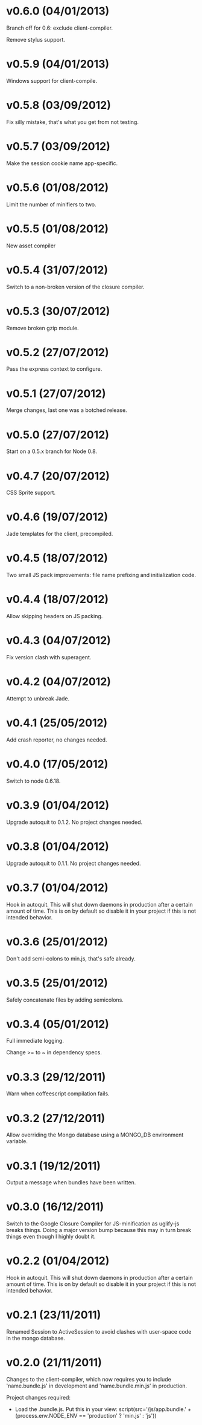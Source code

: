 v0.6.0 (04/01/2013)
===================

Branch off for 0.6: exclude client-compiler.

Remove stylus support.

v0.5.9 (04/01/2013)
===================

Windows support for client-compile.

v0.5.8 (03/09/2012)
===================

Fix silly mistake, that's what you get from not testing.

v0.5.7 (03/09/2012)
===================

Make the session cookie name app-specific.

v0.5.6 (01/08/2012)
===================

Limit the number of minifiers to two.

v0.5.5 (01/08/2012)
===================

New asset compiler

v0.5.4 (31/07/2012)
===================

Switch to a non-broken version of the closure compiler.

v0.5.3 (30/07/2012)
===================

Remove broken gzip module.

v0.5.2 (27/07/2012)
===================

Pass the express context to configure.

v0.5.1 (27/07/2012)
===================

Merge changes, last one was a botched release.

v0.5.0 (27/07/2012)
===================

Start on a 0.5.x branch for Node 0.8.

v0.4.7 (20/07/2012)
===================

CSS Sprite support.

v0.4.6 (19/07/2012)
===================

Jade templates for the client, precompiled.

v0.4.5 (18/07/2012)
===================

Two small JS pack improvements: file name prefixing and initialization code.

v0.4.4 (18/07/2012)
===================

Allow skipping headers on JS packing.

v0.4.3 (04/07/2012)
===================

Fix version clash with superagent.

v0.4.2 (04/07/2012)
===================

Attempt to unbreak Jade.

v0.4.1 (25/05/2012)
===================

Add crash reporter, no changes needed.

v0.4.0 (17/05/2012)
===================

Switch to node 0.6.18.

v0.3.9 (01/04/2012)
===================

Upgrade autoquit to 0.1.2. No project changes needed.

v0.3.8 (01/04/2012)
===================

Upgrade autoquit to 0.1.1. No project changes needed.

v0.3.7 (01/04/2012)
===================

Hook in autoquit. This will shut down daemons in production after a certain
amount of time. This is on by default so disable it in your project if this is
not intended behavior.

v0.3.6 (25/01/2012)
===================

Don't add semi-colons to min.js, that's safe already.

v0.3.5 (25/01/2012)
===================

Safely concatenate files by adding semicolons.

v0.3.4 (05/01/2012)
===================

Full immediate logging.

Change >= to ~ in dependency specs.

v0.3.3 (29/12/2011)
===================

Warn when coffeescript compilation fails.

v0.3.2 (27/12/2011)
===================

Allow overriding the Mongo database using a MONGO_DB environment variable.

v0.3.1 (19/12/2011)
===================

Output a message when bundles have been written.

v0.3.0 (16/12/2011)
===================

Switch to the Google Closure Compiler for JS-minification as uglify-js breaks
things. Doing a major version bump because this may in turn break things even
though I highly doubt it.

v0.2.2 (01/04/2012)
===================

Hook in autoquit. This will shut down daemons in production after a certain
amount of time. This is on by default so disable it in your project if this is
not intended behavior.

v0.2.1 (23/11/2011)
===================

Renamed Session to ActiveSession to avoid clashes with user-space code in the
mongo database.

v0.2.0 (21/11/2011)
===================

Changes to the client-compiler, which now requires you to include
'name.bundle.js' in development and 'name.bundle.min.js' in production.

Project changes required:
* Load the .bundle.js. Put this in your view:
  script(src='/js/app.bundle.' + (process.env.NODE_ENV == 'production' ? 'min.js' : 'js'))
